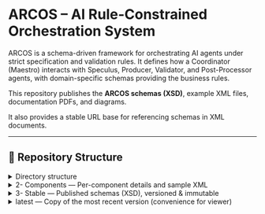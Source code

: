 # ARCOS – AI Rule-Constrained Orchestration System

ARCOS is a schema-driven framework for orchestrating AI agents under strict 
specification and validation rules. It defines how a Coordinator (Maestro) 
interacts with Speculus, Producer, Validator, and Post-Processor agents, 
with domain-specific schemas providing the business rules.

This repository publishes the **ARCOS schemas (XSD)**, example XML files, 
documentation PDFs, and diagrams. 

It also provides a stable URL base for referencing schemas in XML documents.

---

## 📂 Repository Structure

<details>
  <summary>Directory structure</summary>

**Top-level files**
- README.md — This file
- LICENSE
- CONTRIBUTING.md
- index.html — Interactive architecture viewer (loads architecture.svg)

  <details>
    <summary>1- Docs (Current) — Overview PDFs & support files</summary>

```text
1- Docs (Current)/
├── ARCOS.pdf
├── ARCOS-Orchestrator.pdf
├── ARCOS-Speculus.pdf
├── Domain-Speculus.pdf
├── Domain-Producer.pdf
├── Domain-Validator.pdf
├── Domain-Post-Processor.pdf
└── JPG/, SVG/, PNG/
```
  </details>

  <details>
    <summary>2- Components — Per-component details and sample XML</summary>

    <details>
      <summary>Core Related</summary>

```text
Core Related/
├── 1-ARCOS-Orchestrator/
└── 2-ARCOS-Speculus/
```
    </details>

    <details>
      <summary>Domain Related</summary>

```text
Domain Related/
├── 3-Domain-Speculus/
├── 4-Domain-Producer/
├── 5-Domain-Validator/
└── 6-Domain-Post-Processor/
```
    </details>

    <details>
      <summary>Samples & fixtures</summary>

```text
(samples & example XML)
├── Arcos_Project.xml
├── bleu_inventory_v5_sample.xml
├── Bleu_Predefined_CRUD_Rules.xml
└── Domain_Rules.xml
```
    </details>

  </details>

  <details>
    <summary>3- Stable — Published schemas (XSD), versioned & immutable</summary>

    <details>
      <summary>v0.3.1</summary>

```text
v0.3.1/
├── Arcos_Project.xsd
├── ARCOS_Speculus_Response.xsd
├── Domain_Rules.xsd
├── Maestro_ArcosSpeculus_Messaging.xsd
├── Maestro_DomainSpeculus_Messaging.xsd
├── Maestro_PostProcessor_Messaging.xsd
├── Maestro_Producer_Messaging.xsd
├── Maestro_Validator_Messaging.xsd
├── PostProcessor_Report.xsd
├── PostProcessor_Response.xsd
├── Predefined_Domain_Rules.xsd
├── Producer_Response.xsd
├── Validator_Report.xsd
├── Validator_Response.xsd
└── bleu_parts_v5.xsd
```
    </details>

  </details>

  <details>
    <summary>latest — Copy of the most recent version (convenience for viewer)</summary>

```text
latest/
└── v0.3.1/   (symlink or copied contents of the most recent stable)
```
  </details>

</details>

